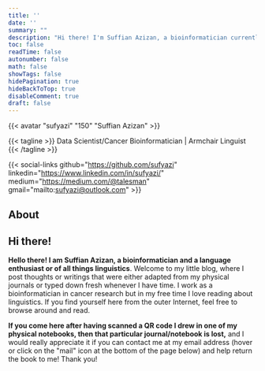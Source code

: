```yaml
---
title: ''
date: ''
summary: ""
description: "Hi there! I'm Suffian Azizan, a bioinformatician currently based in Malaysia, who's been perusing biological big data since I finished my PhD in 2022."
toc: false
readTime: false
autonumber: false
math: false
showTags: false
hidePagination: true
hideBackToTop: true
disableComment: true
draft: false
---
```


{{< avatar "sufyazi" "150" "Suffian Azizan" >}}

{{< tagline >}}
Data Scientist/Cancer Bioinformatician | Armchair Linguist
{{< /tagline >}}

{{< social-links github="https://github.com/sufyazi" linkedin="https://www.linkedin.com/in/sufyazi/" medium="https://medium.com/@talesman" gmail="mailto:sufyazi@outlook.com" >}}

## About

## Hi there! 
**Hello there! I am Suffian Azizan, a bioinformatician and a language enthusiast or of all things linguistics**. Welcome to my little blog, where I post thoughts or writings that were either adapted from my physical journals or typed down fresh whenever I have time. I work as a bioinformatician in cancer research but in my free time I love reading about linguistics. If you find yourself here from the outer Internet, feel free to browse around and read. 

**If you come here after having scanned a QR code I drew in one of my physical notebooks, then that particular journal/notebook is lost,** and I would really appreciate it if you can contact me at my email address (hover or click on the "mail" icon at the bottom of the page below) and help return the book to me! Thank you!

